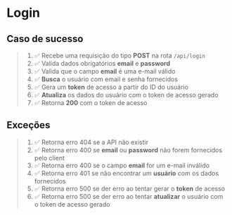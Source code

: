 # Login

## Caso de sucesso

> 1. ✅ Recebe uma requisição do tipo **POST** na rota `/api/login`
> 2. ✅ Valida dados obrigatórios **email** e **password**
> 3. ✅ Valida que o campo **email** é uma e-mail válido
> 4. ✅ **Busca** o usuário com email e senha fornecidos
> 5. ✅ Gera um **token** de acesso a partir do ID do usuário
> 6. ✅ **Atualiza** os dados do usuário com o token de acesso gerado
> 7. ✅ Retorna **200** com o token de acesso

## Exceções

> 1. ✅ Retorna erro 404 se a API não existir
> 2. ✅ Retorna erro 400 se **email** ou **password** não forem fornecidos pelo client
> 3. ✅ Retorna erro 400 se o campo **email** for um e-mail inválido
> 4. ✅ Retorna erro 401 se não encontrar um **usuário** com os dados fornecidos
> 5. ✅ Retorna erro 500 se der erro ao tentar gerar o **token** de acesso
> 6. ✅ Retorna erro 500 se der erro ao tentar **atualizar** o usuário com o token de acesso gerado
